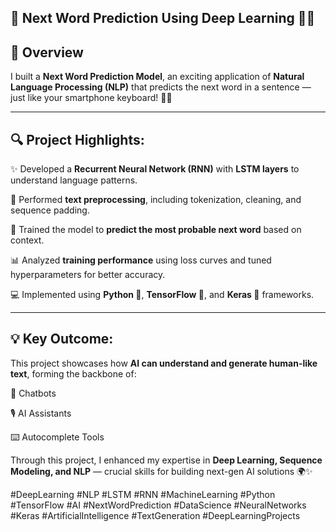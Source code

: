## 🧠 **Next Word Prediction Using Deep Learning** 🤖✨

## 📌 Overview  
I built a **Next Word Prediction Model**, an exciting application of **Natural Language Processing (NLP)** that predicts the next word in a sentence — just like your smartphone keyboard! 📱💬

----

## 🔍 **Project Highlights:**
✨ Developed a **Recurrent Neural Network (RNN)** with **LSTM layers** to understand language patterns.

🧾 Performed **text preprocessing**, including tokenization, cleaning, and sequence padding.

🧠 Trained the model to **predict the most probable next word** based on context.

📊 Analyzed **training performance** using loss curves and tuned hyperparameters for better accuracy.

💻 Implemented using **Python 🐍**, **TensorFlow 🔢**, and **Keras 🧩** frameworks.

----

## 💡 **Key Outcome:**
This project showcases how **AI can understand and generate human-like text**, forming the backbone of:

🤖 Chatbots

🎙️ AI Assistants

⌨️ Autocomplete Tools

Through this project, I enhanced my expertise in **Deep Learning, Sequence Modeling, and NLP** — crucial skills for building next-gen AI solutions 🌍✨

#DeepLearning #NLP #LSTM #RNN #MachineLearning #Python #TensorFlow #AI #NextWordPrediction #DataScience #NeuralNetworks #Keras #ArtificialIntelligence #TextGeneration #DeepLearningProjects
